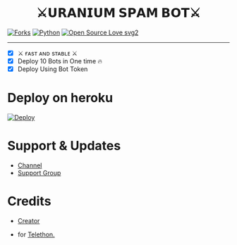 <h1 align="center">
  <b>⚔️𝗨𝗥𝗔𝗡𝗜𝗨𝗠 𝗦𝗣𝗔𝗠 𝗕𝗢𝗧⚔️ </b>
</h1>

[![Forks](https://img.shields.io/github/forks/AT-WORLDS-END/HeartHackerSpamBot?style=flat-square&color=orange)](https://github.com/AT-WORLDS-END/HeartHackerSpamBot/fork)
[![Python](https://img.shields.io/badge/Python-v3.9.7-blue)](https://www.python.org/)
[![Open Source Love svg2](https://badges.frapsoft.com/os/v2/open-source.svg?v=103)](https://github.com/AT-WORLDS-END/HeartHackerSpamBot)
   
----
 
- [x] ⚔️ ғᴀsᴛ ᴀɴᴅ sᴛᴀʙʟᴇ ⚔️
- [x] Deploy 10 Bots in One time 🔥
- [x] Deploy Using Bot Token 

# Deploy on heroku

[![Deploy](https://www.herokucdn.com/deploy/button.svg)](https://heroku.com/deploy?template=https://github.com/Uranium77/uranium-botfather-SpamBot)


# Support & Updates
* [Channel](https://t.me/ABOUT_THE_URANIUM)
* [Support Group](https://t.me/URANIUM_FIGHTERS)

# Credits
* [Creator](https://t.me/THE_URANIUM)


* for [Telethon.](https://github.com/LonamiWebs/Telethon)
